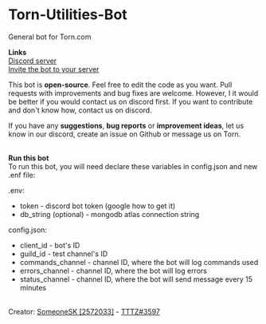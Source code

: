 # Torn-Utilities-Bot
General bot for Torn.com  

**Links**  
[Discord server](https://discord.gg/3RmCckhXWg)  
[Invite the bot to your server](https://discord.com/api/oauth2/authorize?client_id=892034594700951593&permissions=8&scope=bot%20applications.commands)

This bot is **open-source**. Feel free to edit the code as you want. Pull requests with improvements and bug fixes are welcome. However, I it would be better if you would contact us on discord first. If you want to contribute and don't know how, contact us on discord.

If you have any **suggestions**, **bug reports** or **improvement ideas**, let us know in our discord, create an issue on Github or message us on Torn.

<br>**Run this bot**  
To run this bot, you will need declare these variables in config.json and new .enf file:

.env:
- token - discord bot token (google how to get it) 
- db_string (optional) - mongodb atlas connection string 

config.json:
- client_id - bot's ID
- guild_id - test channel's ID
- commands_channel - channel ID, where the bot will log commands used
- errors_channel - channel ID, where the bot will log errors
- status_channel - channel ID, where the bot will send message every 15 minutes

<br>Creator: [SomeoneSK [2572033]](https://www.torn.com/profiles.php?XID=2572033) - [TTTZ#3597](https://discord.com/users/411588198280593418)